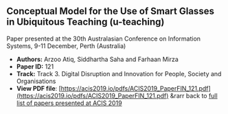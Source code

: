 ## Conceptual Model for the Use of Smart Glasses in Ubiquitous Teaching (u-teaching)

Paper presented at the 30th Australasian Conference on Information Systems, 9-11 December, Perth (Australia)
- **Authors:** Arzoo Atiq, Siddhartha Saha and Farhaan Mirza
- **Paper ID:** 121
- **Track:** Track 3. Digital Disruption and Innovation for People, Society and Organisations
- **View PDF file**: [https://acis2019.io/pdfs/ACIS2019_PaperFIN_121.pdf](https://acis2019.io/pdfs/ACIS2019_PaperFIN_121.pdf)
&rarr back to [full list of papers presented at ACIS 2019](https://acis2019.io/)